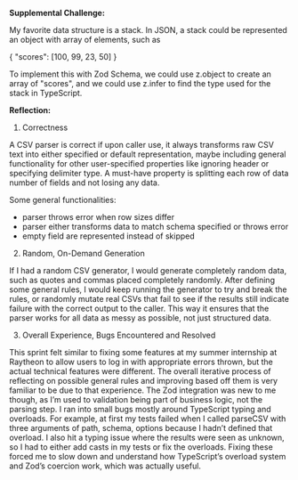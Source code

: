 **Supplemental Challenge:**

My favorite data structure is a stack. In JSON, a stack could be represented an object with array of elements, 
such as 

{
    "scores": [100, 99, 23, 50]
}

To implement this with Zod Schema, we could use z.object to create an array of "scores", and we could use z.infer
to find the type used for the stack in TypeScript. 

**Reflection:** 

1. Correctness

A CSV parser is correct if upon caller use, it always transforms raw CSV text into either specified or default representation, maybe including general functionality for other user-specified properties like ignoring header or specifying delimiter type. A must-have property is splitting each row of data number of fields and not losing any data. 

Some general functionalities: 
- parser throws error when row sizes differ
- parser either transforms data to match schema specified or throws error
- empty field are represented instead of skipped

2. Random, On-Demand Generation

If I had a random CSV generator, I would generate completely random data, such as quotes and commas placed completely randomly. After defining some general rules, I would keep running the generator to try and break the rules, or randomly mutate real CSVs that fail to see if the results still indicate failure with the correct output to the caller. This way it ensures that the parser works for all data as messy as possible, not just structured data. 

3. Overall Experience, Bugs Encountered and Resolved

This sprint felt similar to fixing some features at my summer internship at Raytheon to allow users to log in with appropriate errors thrown, but the actual technical features were different. The overall iterative process of reflecting on possible general rules and improving based off them is very familiar to be due to that experience. The Zod integration was new to me though, as I’m used to validation being part of business logic, not the parsing step. I ran into small bugs mostly around TypeScript typing and overloads. For example, at first my tests failed when I called parseCSV with three arguments of path, schema, options because I hadn’t defined that overload. I also hit a typing issue where the results were seen as unknown, so I had to either add casts in my tests or fix the overloads. Fixing these forced me to slow down and understand how TypeScript’s overload system and Zod’s coercion work, which was actually useful. 